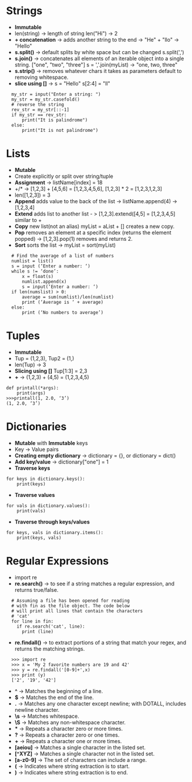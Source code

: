 # Strings
- **Immutable**
- len(string) -> length of string len("Hi") -> 2
- **+ concatenation** -> adds another string to the end -> "He" + "llo" -> "Hello"
- **s.split()** -> default splits by white space but can be changed s.split(',')
- **s.join()** -> concatenates all elements of an iterable object into a single string. ["one", "two", "three"] s = ','.join(myList) -> "one, two, three"
- **s.strip()** -> removes whatever chars it takes as parameters default to removing whitespace.
- **slice using []** -> s = "Hello" s[2:4] = "ll"
```
  my_str = input("Enter a string: ")
  my_str = my_str.casefold()
  # reverse the string
  rev_str = my_str[::-1]
  if my_str == rev_str:
      print("It is palindrome")
  else:
      print("It is not palindrome")
```
# Lists
- **Mutable**
- Create explicitly or split over string/tuple
- **Assignment** -> listName[index] = 18
- +/* -> [1,2,3] + [4,5,6] = [1,2,3,4,5,6], [1,2,3] * 2 = [1,2,3,1,2,3]
- len([1,2,3]) = 3
- **Append** adds value to the back of the list -> listName.append(4) -> [1,2,3,4]
- **Extend** adds list to another list - > [1,2,3].extend([4,5] = [1,2,3,4,5] similar to +
- **Copy** new list(not an alias) myList =  aList + [] creates a new copy.
- **Pop** removes an element at a specific index (returns the element popped) -> [1,2,3].pop(1) removes and returns 2.
- **Sort** sorts the list -> myList = sort(myList)
```
  # Find the average of a list of numbers
  numlist = list()
  s = input (‘Enter a number: ‘)
  while s != ‘done’:
      x = float(s)
      numlist.append(x)
      s = input(‘Enter a number: ‘)
  if len(numslist) > 0:
      average = sum(numlist)/len(numlist)
      print (‘Average is ‘ + average)
  else:
      print (‘No numbers to average’)
```
# Tuples
- **Immutable**
- Tup = (1,2,3), Tup2 = (1,) 
- len(Tup) -> 3
- **Slicing using []** Tup[1:3] = 2,3
- **+** -> (1,2,3) + (4,5) = (1,2,3,4,5)
```
def printall(*args):
    print(args)
>>>printall(1, 2.0, ‘3’)
(1, 2.0, ‘3’)
```
# Dictionaries
- **Mutable** with **Immutable** keys
- Key -> Value pairs
- **Creating empty dictionary** -> dictionary = {}, or dictionary = dict()
- **Add key/value** -> dictionary["one"] = 1
- **Traverse keys**
```
for keys in dictionary.keys():
    print(keys)
```
- **Traverse values**
```
for vals in dictionary.values():
    print(vals)
```
- **Traverse through keys/values**
```
for keys, vals in dictionary.items():
    print(keys, vals)
```
# Regular Expressions
- import re
- **re.search()** -> to see if a string matches a regular expression, and returns true/false.
```
  # Assuming a file has been opened for reading
  # with fin as the file object. The code below
  # will print all lines that contain the characters
  # 'cat'
  for line in fin:
    if re.search('cat', line):
      print (line)
```
- **re.findall()** -> to extract portions of a string that match your regex, and returns the matching strings.
```
  >>> import re
  >>> x = 'My 2 favorite numbers are 19 and 42'
  >>> y = re.findall('[0-9]+',x)
  >>> print (y)
  ['2', '19', '42']
```
- **^** -> Matches the beginning of a line.
- **$** -> Matches the end of the line.
- **.** -> Matches any one character except newline; with DOTALL, includes newline character.
- **\s** -> Matches whitespace.
- **\S** -> Matches any non-whitespace character.
- **\*** -> Repeats a character zero or more times.
- **?** -> Repeats a character zero or one times.
- **+** -> Repeats a character one or more times.
- **[aeiou]** -> Matches a single character in the listed set.
- **[^XYZ]** -> Matches a single character not in the listed set.
- **[a-z0-9]** -> The set of characters can include a range.
- **(** -> Indicates where string extraction is to start.
- **)** -> Indicates where string extraction is to end.
